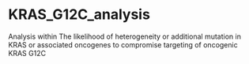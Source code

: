 # KRAS_G12C_analysis
Analysis within The likelihood of heterogeneity or additional mutation in KRAS or associated oncogenes to compromise targeting of oncogenic KRAS G12C
